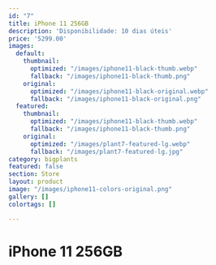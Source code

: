 ```yaml
---
id: "7"
title: iPhone 11 256GB
description: 'Disponibilidade: 10 dias úteis'
price: '5299.00'
images:
  default:
    thumbnail:
      optimized: "/images/iphone11-black-thumb.webp"
      fallback: "/images/iphone11-black-thumb.png"
    original:
      optimized: "/images/iphone11-black-original.webp"
      fallback: "/images/iphone11-black-original.png"
  featured:
    thumbnail:
      optimized: "/images/iphone11-black-thumb.webp"
      fallback: "/images/iphone11-black-thumb.png"
    original:
      optimized: "/images/plant7-featured-lg.webp"
      fallback: "/images/plant7-featured-lg.jpg"
category: bigplants
featured: false
section: Store
layout: product
image: "/images/iphone11-colors-original.png"
gallery: []
colortags: []

---
```

# iPhone 11 256GB